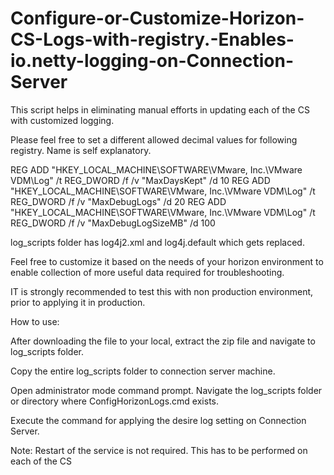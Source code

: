 # Configure-or-Customize-Horizon-CS-Logs-with-registry.-Enables-io.netty-logging-on-Connection-Server

This script helps in eliminating manual efforts in updating each of the CS with customized logging. 

Please feel free to set a different allowed decimal values for following registry. Name is self explanatory. 

REG ADD "HKEY_LOCAL_MACHINE\SOFTWARE\VMware, Inc.\VMware VDM\Log" /t REG_DWORD /f /v "MaxDaysKept" /d 10 
REG ADD "HKEY_LOCAL_MACHINE\SOFTWARE\VMware, Inc.\VMware VDM\Log" /t REG_DWORD /f /v "MaxDebugLogs" /d 20 
REG ADD "HKEY_LOCAL_MACHINE\SOFTWARE\VMware, Inc.\VMware VDM\Log" /t REG_DWORD /f /v "MaxDebugLogSizeMB" /d 100

log_scripts folder has log4j2.xml and log4j.default which gets replaced. 

Feel free to customize it based on the needs of your horizon environment to enable collection of more useful data required for troubleshooting.

IT is strongly recommended to test this with non production environment, prior to applying it in production.

How to use:

After downloading the file to your local, extract the zip file and navigate to log_scripts folder. 

Copy the entire log_scripts folder to connection server machine. 

Open administrator mode command prompt. Navigate the log_scripts folder or directory where ConfigHorizonLogs.cmd exists.

Execute the command for applying the desire log setting on Connection Server. 

Note: Restart of the service is not required. This has to be performed on each of the CS
